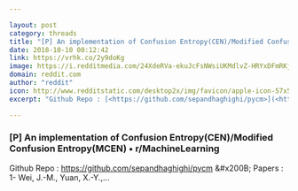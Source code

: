 ```yaml
---

layout: post
category: threads
title: "[P] An implementation of Confusion Entropy(CEN)/Modified Confusion Entropy(MCEN)"
date: 2018-10-10 00:12:42
link: https://vrhk.co/2y9doKg
image: https://i.redditmedia.com/24XdeRVa-ekuJcFsNWsiUKMdlvZ-HRYxDFmRKj3td8o.jpg?w=320&s=2185bf8a8e553a61f0622c6d88054b14
domain: reddit.com
author: "reddit"
icon: http://www.redditstatic.com/desktop2x/img/favicon/apple-icon-57x57.png
excerpt: "Github Repo : [<https://github.com/sepandhaghighi/pycm>](<https://github.com/sepandhaghighi/pycm>) &amp;#x200B; Papers : 1- Wei, J.-M., Yuan, X.-Y.,..."

---
```


### [P] An implementation of Confusion Entropy(CEN)/Modified Confusion Entropy(MCEN) • r/MachineLearning

Github Repo : [<https://github.com/sepandhaghighi/pycm>](<https://github.com/sepandhaghighi/pycm>) &amp;#x200B; Papers : 1- Wei, J.-M., Yuan, X.-Y.,...